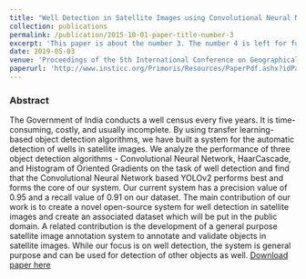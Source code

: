 ```yaml
---
title: "Well Detection in Satellite Images using Convolutional Neural Networks"
collection: publications
permalink: /publication/2015-10-01-paper-title-number-3
excerpt: 'This paper is about the number 3. The number 4 is left for future work.'
date: 2019-05-03
venue: 'Proceedings of the 5th International Conference on Geographical Information Systems Theory, Applications and Management (GISTAM) 2019'
paperurl: 'http://www.insticc.org/Primoris/Resources/PaperPdf.ashx?idPaper=77349'
---
```

### Abstract
The Government of India conducts a well census every five years. It is time-consuming, costly, and usually incomplete. By using transfer learning-based object detection algorithms, we have built a system for the automatic detection of wells in satellite images. We analyze the performance of three object detection algorithms - Convolutional Neural Network, HaarCascade, and Histogram of Oriented Gradients on the task of well detection and find that the Convolutional Neural Network based YOLOv2 performs best and forms the core of our system. Our current system has a precision value of 0.95 and a recall value of 0.91 on our dataset. The main contribution of our work is to create a novel open-source system for well detection in satellite images and create an associated dataset which will be put in the public domain. A related contribution is the development of a general purpose satellite image annotation system to annotate and validate objects in satellite images. While our focus is on well detection, the system is general purpose and can be used for detection of other objects as well.
[Download paper here](http://www.insticc.org/Primoris/Resources/PaperPdf.ashx?idPaper=77349)
